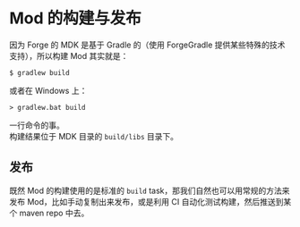 # Mod 的构建与发布

因为 Forge 的 MDK 是基于 Gradle 的（使用 ForgeGradle 提供某些特殊的技术支持），所以构建 Mod 其实就是：

```
$ gradlew build
```

或者在 Windows 上：

```
> gradlew.bat build
```

一行命令的事。  
构建结果位于 MDK 目录的 `build/libs` 目录下。

## 发布

既然 Mod 的构建使用的是标准的 `build` task，那我们自然也可以用常规的方法来发布 Mod，比如手动复制出来发布，或是利用 CI 自动化测试构建，然后推送到某个 maven repo 中去。
